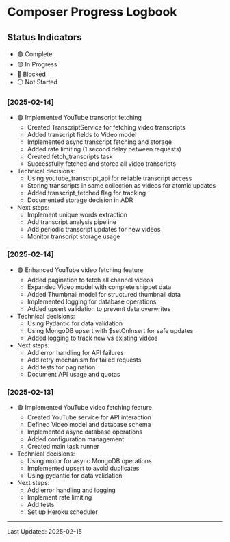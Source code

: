 # Composer Progress Logbook

## Status Indicators
- 🟢 Complete
- 🟡 In Progress
- 🔴 Blocked
- ⚪ Not Started

### [2025-02-14]
- 🟢 Implemented YouTube transcript fetching
  - Created TranscriptService for fetching video transcripts
  - Added transcript fields to Video model
  - Implemented async transcript fetching and storage
  - Added rate limiting (1 second delay between requests)
  - Created fetch_transcripts task
  - Successfully fetched and stored all video transcripts
- Technical decisions:
  - Using youtube_transcript_api for reliable transcript access
  - Storing transcripts in same collection as videos for atomic updates
  - Added transcript_fetched flag for tracking
  - Documented storage decision in ADR
- Next steps:
  - Implement unique words extraction
  - Add transcript analysis pipeline
  - Add periodic transcript updates for new videos
  - Monitor transcript storage usage

### [2025-02-14]
- 🟢 Enhanced YouTube video fetching feature
  - Added pagination to fetch all channel videos
  - Expanded Video model with complete snippet data
  - Added Thumbnail model for structured thumbnail data
  - Implemented logging for database operations
  - Added upsert validation to prevent data overwrites
- Technical decisions:
  - Using Pydantic for data validation
  - Using MongoDB upsert with $setOnInsert for safe updates
  - Added logging to track new vs existing videos
- Next steps:
  - Add error handling for API failures
  - Add retry mechanism for failed requests
  - Add tests for pagination
  - Document API usage and quotas

### [2025-02-13]
- 🟢 Implemented YouTube video fetching feature
  - Created YouTube service for API interaction
  - Defined Video model and database schema
  - Implemented async database operations
  - Added configuration management
  - Created main task runner
- Technical decisions:
  - Using motor for async MongoDB operations
  - Implemented upsert to avoid duplicates
  - Using pydantic for data validation
- Next steps:
  - Add error handling and logging
  - Implement rate limiting
  - Add tests
  - Set up Heroku scheduler

---
Last Updated: 2025-02-15

